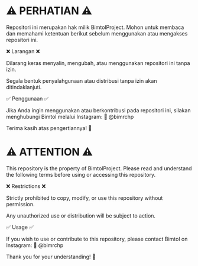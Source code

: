 # ⚠ PERHATIAN ⚠

Repositori ini merupakan hak milik BimtolProject. Mohon untuk membaca dan memahami ketentuan berikut sebelum menggunakan atau mengakses repositori ini.

❌ Larangan ❌

Dilarang keras menyalin, mengubah, atau menggunakan repositori ini tanpa izin.

Segala bentuk penyalahgunaan atau distribusi tanpa izin akan ditindaklanjuti.


✅ Penggunaan ✅

Jika Anda ingin menggunakan atau berkontribusi pada repositori ini, silakan menghubungi Bimtol melalui Instagram:
📩 @bimrchp

Terima kasih atas pengertiannya! 🙌


# ⚠ ATTENTION ⚠

This repository is the property of BimtolProject. Please read and understand the following terms before using or accessing this repository.

❌ Restrictions ❌

Strictly prohibited to copy, modify, or use this repository without permission.

Any unauthorized use or distribution will be subject to action.


✅ Usage ✅

If you wish to use or contribute to this repository, please contact Bimtol on Instagram:
📩 @bimrchp

Thank you for your understanding! 🙌


